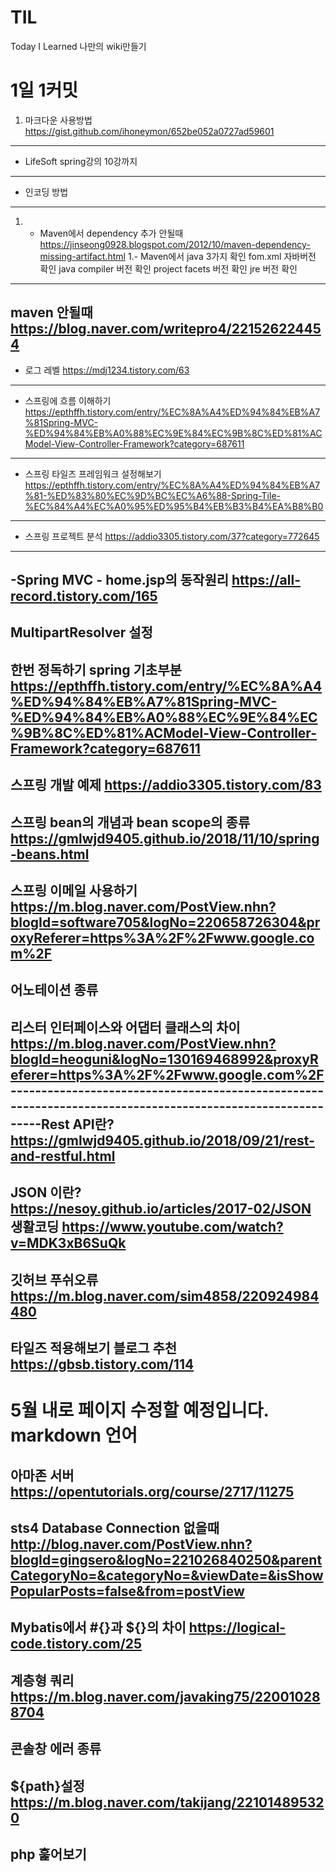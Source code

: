 # TIL
Today I Learned
나만의 wiki만들기

1일 1커밋 
=========
1. 마크다운 사용방법
https://gist.github.com/ihoneymon/652be052a0727ad59601
-------------------------------------------------------
- LifeSoft spring강의 10강까지 
------------------------------
- 인코딩 방법
-------------
1. - Maven에서 dependency 추가 안될때
https://jinseong0928.blogspot.com/2012/10/maven-dependency-missing-artifact.html
1.- Maven에서 java 3가지 확인
fom.xml 자바버전 확인
java compiler 버전 확인
project facets 버전 확인
jre 버전 확인 
--------------------------
maven 안될때 
https://blog.naver.com/writepro4/221526224454
--------------------------------
- 로그 레벨
https://mdj1234.tistory.com/63
------------------------------
- 스프링에 흐름 이해하기
https://epthffh.tistory.com/entry/%EC%8A%A4%ED%94%84%EB%A7%81Spring-MVC-%ED%94%84%EB%A0%88%EC%9E%84%EC%9B%8C%ED%81%ACModel-View-Controller-Framework?category=687611
--------------------------------
- 스프링 타일즈 프레임워크 설정해보기 
https://epthffh.tistory.com/entry/%EC%8A%A4%ED%94%84%EB%A7%81-%ED%83%80%EC%9D%BC%EC%A6%88-Spring-Tile-%EC%84%A4%EC%A0%95%ED%95%B4%EB%B3%B4%EA%B8%B0
------------------
- 스프링 프로젝트 분석
https://addio3305.tistory.com/37?category=772645
-----------
-Spring MVC - home.jsp의 동작원리
https://all-record.tistory.com/165
--------------------------------
MultipartResolver 설정
----------------------
한번 정독하기 spring 기초부분
https://epthffh.tistory.com/entry/%EC%8A%A4%ED%94%84%EB%A7%81Spring-MVC-%ED%94%84%EB%A0%88%EC%9E%84%EC%9B%8C%ED%81%ACModel-View-Controller-Framework?category=687611
--------------------------------
스프링 개발 예제 
https://addio3305.tistory.com/83
--------------------------------
스프링 bean의 개념과 bean scope의 종류
https://gmlwjd9405.github.io/2018/11/10/spring-beans.html
----------------------------------------------------------
스프링 이메일 사용하기 
https://m.blog.naver.com/PostView.nhn?blogId=software705&logNo=220658726304&proxyReferer=https%3A%2F%2Fwww.google.com%2F
------------------------------------------------------------------------------------------------------------------------
어노테이션 종류 
---------------------
리스터 인터페이스와 어댑터 클래스의 차이
https://m.blog.naver.com/PostView.nhn?blogId=heoguni&logNo=130169468992&proxyReferer=https%3A%2F%2Fwww.google.com%2F
-----------------------------------------------------------------------------------------------------------Rest API란?
https://gmlwjd9405.github.io/2018/09/21/rest-and-restful.html
--------------------------------------------------------------
JSON 이란?
https://nesoy.github.io/articles/2017-02/JSON 생활코딩 https://www.youtube.com/watch?v=MDK3xB6SuQk
-----------------------------------------------
깃허브 푸쉬오류 
https://m.blog.naver.com/sim4858/220924984480
-----------------------------------------------
타일즈 적용해보기 블로그 추천
https://gbsb.tistory.com/114
--------------------------------
5월 내로 페이지 수정할 예정입니다. markdown 언어 
===============================================
아마존 서버 https://opentutorials.org/course/2717/11275
-----------------------------------------------------
sts4 Database Connection 없을때 http://blog.naver.com/PostView.nhn?blogId=gingsero&logNo=221026840250&parentCategoryNo=&categoryNo=&viewDate=&isShowPopularPosts=false&from=postView
------------------------------------------------------------------------------------------------------------------
Mybatis에서 #{}과 ${}의 차이 https://logical-code.tistory.com/25
-----------------------------------------------------------------
계층형 쿼리 https://m.blog.naver.com/javaking75/220010288704
--------------------------------------------------------------
콘솔창 에러 종류
----------------
${path}설정 https://m.blog.naver.com/takijang/221014895320
----------------------------------------------------------
php 훑어보기
--------------

